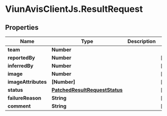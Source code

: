 # ViunAvisClientJs.ResultRequest

## Properties

| Name                | Type                                                            | Description | Notes      |
| ------------------- | --------------------------------------------------------------- | ----------- | ---------- |
| **team**            | **Number**                                                      |             |
| **reportedBy**      | **Number**                                                      |             | [optional] |
| **inferredBy**      | **Number**                                                      |             | [optional] |
| **image**           | **Number**                                                      |             | [optional] |
| **imageAttributes** | **[Number]**                                                    |             | [optional] |
| **status**          | [**PatchedResultRequestStatus**](PatchedResultRequestStatus.md) |             | [optional] |
| **failureReason**   | **String**                                                      |             | [optional] |
| **comment**         | **String**                                                      |             | [optional] |
